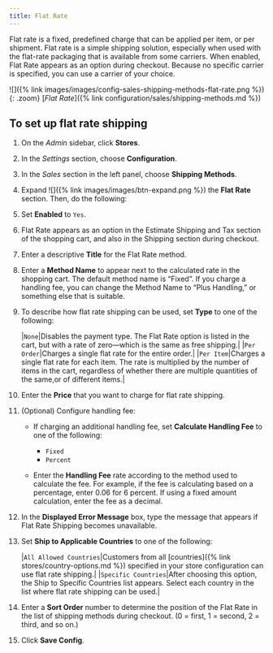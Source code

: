 ```yaml
---
title: Flat Rate
---
```


Flat rate is a fixed, predefined charge that can be applied per item, or per shipment. Flat rate is a simple shipping solution, especially when used with the flat-rate packaging that is available from some carriers. When enabled, Flat Rate appears as an option during checkout. Because no specific carrier is specified, you can use a carrier of your choice.

![]({% link images/images/config-sales-shipping-methods-flat-rate.png %}){: .zoom}
 [*Flat Rate*]({% link configuration/sales/shipping-methods.md %})

## To set up flat rate shipping

1. On the _Admin_ sidebar, click **Stores**.

1. In the _Settings_ section, choose **Configuration**.

1. In the _Sales_ section in the left panel, choose **Shipping Methods**.

1. Expand ![]({% link images/images/btn-expand.png %}) the **Flat Rate** section. Then, do the following:

1. Set **Enabled** to `Yes`.

1. Flat Rate appears as an option in the Estimate Shipping and Tax section of the shopping cart, and also in the Shipping section during checkout.

1. Enter a descriptive **Title** for the Flat Rate method.

1. Enter a **Method Name** to appear next to the calculated rate in the shopping cart. The default method name is “Fixed”. If you charge a handling fee, you can change the Method Name to “Plus Handling,” or something else that is suitable.

1. To describe how flat rate shipping can be used, set **Type** to one of the following:

    |`None`|Disables the payment type. The Flat Rate option is listed in the cart, but with a rate of zero—which is the same as free shipping.|
    |`Per Order`|Charges a single flat rate for the entire order.|
    |`Per Item`|Charges a single flat rate for each item. The rate is multiplied by the number of items in the cart, regardless of whether there are multiple quantities of the same,or of different items.|

1. Enter the **Price** that you want to charge for flat rate shipping.

1. (Optional) Configure handling fee:

    - If charging an additional handling fee, set **Calculate Handling Fee** to one of the following:

      - `Fixed`
      - `Percent`

    - Enter the **Handling Fee** rate according to the method used to calculate the fee. For example, if the fee is calculating based on a percentage, enter 0.06 for 6 percent. If using a fixed amount calculation, enter the fee as a decimal.

1. In the **Displayed Error Message** box, type the message that appears if Flat Rate Shipping becomes unavailable.

1. Set **Ship to Applicable Countries** to one of the following:

    |`All Allowed Countries`|Customers from all [countries]({% link stores/country-options.md %}) specified in your store configuration can use flat rate shipping.|
    |`Specific Countries`|After choosing this option, the Ship to Specific Countries list appears. Select each country in the list where flat rate shipping can be used.|

1. Enter a **Sort Order** number to determine the position of the Flat Rate in the list of shipping methods during checkout. (0 = first, 1 = second, 2 = third, and so on.)

1. Click **Save Config**.
